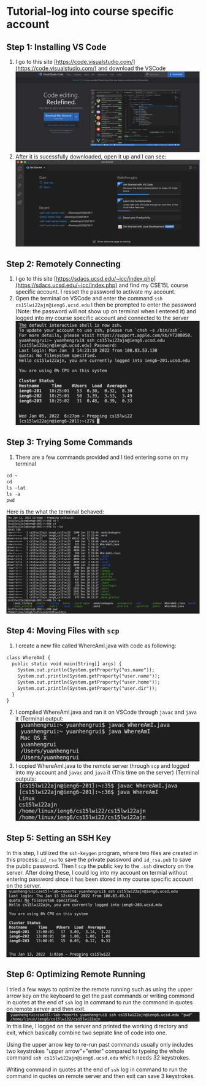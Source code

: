 # Tutorial-log into course specific account

## Step 1: Installing VS Code
1. I go to this site [https://code.visualstudio.com/](https://code.visualstudio.com/) and download the VSCode 
![Image](1.png) 
2. After it is sucessfully downloaded, open it up and I can see:
![Image](2.png)

## Step 2: Remotely Connecting
1. I go to this site [https://sdacs.ucsd.edu/~icc/index.php](https://sdacs.ucsd.edu/~icc/index.php) and find my CSE15L course specific account. I resset the password to activate my account.
2. Open the terminal on VSCode and enter the command `ssh cs15lwi22ajn@ieng6.ucsd.edu` I then be prompted to enter the password (Note: the password will not show up on terminal when I entered it) and logged into my course specific account and connected to the server
![Image](3.png)

## Step 3: Trying Some Commands
1. There are a few commands provided and I tied entering some on my terminal
```
cd ~
cd 
ls -lat 
ls -a
pwd
```
Here is the what the terminal behaved:
![Image](4.png)

## Step 4: Moving Files with `scp`
1. I create a new file called WhereAmI.java with code as following:
```
class WhereAmI {
  public static void main(String[] args) {
    System.out.println(System.getProperty("os.name"));
    System.out.println(System.getProperty("user.name"));
    System.out.println(System.getProperty("user.home"));
    System.out.println(System.getProperty("user.dir"));
  }
}
```
2. I compiled WhereAmI.java and ran it on VSCode through `javac` and  `java` it (Terminal output:
![Image](5.png) 
3. I copied WhereAmI.java to the remote server through `scp` and logged into my account and `javac` and  `java` it (This time on the server) (Terminal outputs:
![Image](6.png) 


## Step 5: Setting an SSH Key
In this step, I utilized the `ssh-keygen` program, where two files are created in this process: `id_rsa` to save the private password and `id_rsa.pub` to save the public password. Then I `scp` the public key to the `.ssh` directory on the server. After doing these, I could log into my account on termial without entering password since it has been stored in my course specific account on the server.
![Image](7.png)
## Step 6: Optimizing Remote Running
I tried a few ways to optimize the remote running such as using the upper arrow key on the keyboard to get the past commands or writing commond in quotes at the end of `ssh` log in command to run the commond in quotes on remote server and then exit. 
![Image](8.png)
In this line, I logged on the server and printed the working directory and exit, which basically combine two seprate line of code into one.

Using the upper arrow key to re-run past commands usually only includes two keystrokes "upper arrow"+"enter" compared to typeing the whole command `ssh cs15lwi22ajn@ieng6.ucsd.edu` which needs 32 keystrokes.

Writing command in quotes at the end of `ssh` log in command to run the command in quotes on remote server and then exit can save 3 keystrokes.





